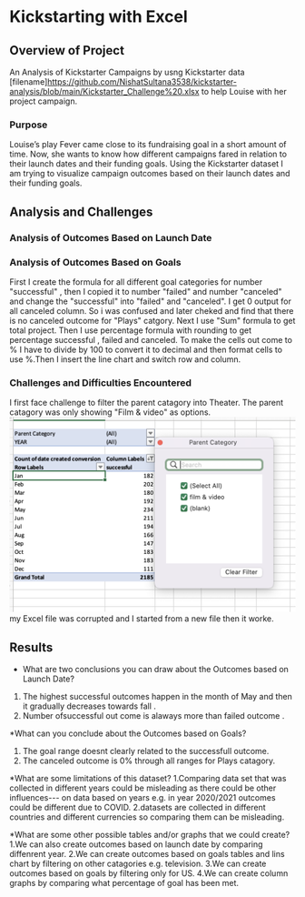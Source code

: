 # Kickstarting with Excel

## Overview of Project
An Analysis of Kickstarter Campaigns by usng Kickstarter data [filename]https://github.com/NishatSultana3538/kickstarter-analysis/blob/main/Kickstarter_Challenge%20.xlsx to help Louise with her project campaign.

### Purpose
Louise’s play Fever came close to its fundraising goal in a short amount of time. Now, she wants to know how different campaigns fared in relation to their launch dates and their funding goals. Using the Kickstarter dataset I am trying to  visualize campaign outcomes based on their launch dates and their funding goals.

## Analysis and Challenges

### Analysis of Outcomes Based on Launch Date

### Analysis of Outcomes Based on Goals
First I create the formula for all different goal categories for number "successful" , then I copied it to number "failed" and number "canceled" and change the "successful" into "failed" and "canceled". I get 0 output for all canceled column. So i was confused and later cheked and find that there is no canceled outcome for "Plays" catgory. Next I  use "Sum" formula to get total project. Then I use percentage formula with rounding to get percentage successful , failed and canceled. To make the cells out come to % I have to divide by 100 to convert it to decimal and then format cells to use %.Then I insert the line chart and switch row and column.

### Challenges and Difficulties Encountered
I first face challenge to filter the parent catagory into Theater. The parent catagory was only showing "Film & video" as options. ![image-name](https://github.com/NishatSultana3538/kickstarter-analysis/blob/main/image/image%201.png)   my Excel file was corrupted and I started from a new file then it worke. 

## Results

* What are two conclusions you can draw about the Outcomes based on Launch Date?

1. The highest successful outcomes happen in the month of May and then it gradually decreases towards fall .
2. Number ofsuccessful out come is alaways more than failed outcome . 



*What can you conclude about the Outcomes based on Goals?
1. The goal range doesnt clearly related to the successfull outcome.
2. The canceled outcome is 0% through all ranges for Plays catagory.


*What are some limitations of this dataset?
1.Comparing data set that was collected in different years could be misleading as there could be other influences--- on data based on years e.g. in year 2020/2021 outcomes could be different due to COVID.
2.datasets are collected in different countries and different currencies so comparing them can be misleading.

*What are some other possible tables and/or graphs that we could create?
1.We can also create outcomes based on launch date by comparing diffenrent year.
2.We can create outcomes based on goals tables and lins chart by filtering on other catagories e.g. television.
3.We can create outcomes based on goals by filtering only for US.
4.We can create column graphs by comparing what percentage of goal has been met.
